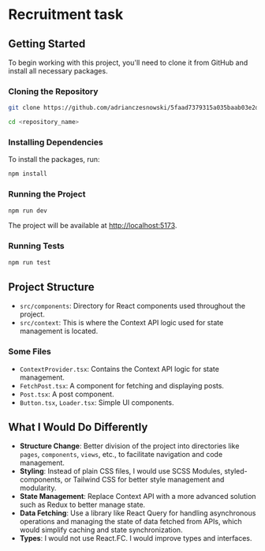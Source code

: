# Recruitment task

## Getting Started

To begin working with this project, you'll need to clone it from GitHub and install all necessary packages.

### Cloning the Repository

```bash
git clone https://github.com/adrianczesnowski/5faad7379315a035baab03e2d64f83c3.git

cd <repository_name>
```

### Installing Dependencies

To install the packages, run:

```bash
npm install
```

### Running the Project

```bash
npm run dev
```

The project will be available at [http://localhost:5173](http://localhost:5173).

### Running Tests

```bash
npm run test
```

## Project Structure

- `src/components`: Directory for React components used throughout the project.
- `src/context`: This is where the Context API logic used for state management is located.

### Some Files

- `ContextProvider.tsx`: Contains the Context API logic for state management.
- `FetchPost.tsx`: A component for fetching and displaying posts.
- `Post.tsx`: A post component.
- `Button.tsx`, `Loader.tsx`: Simple UI components.

## What I Would Do Differently

- **Structure Change**: Better division of the project into directories like `pages`, `components`, `views`, etc., to facilitate navigation and code management.
- **Styling**: Instead of plain CSS files, I would use SCSS Modules, styled-components, or Tailwind CSS for better style management and modularity.
- **State Management**: Replace Context API with a more advanced solution such as Redux to better manage state.
- **Data Fetching**: Use a library like React Query for handling asynchronous operations and managing the state of data fetched from APIs, which would simplify caching and state synchronization.
- **Types**: I would not use React.FC. I would improve types and interfaces. 
